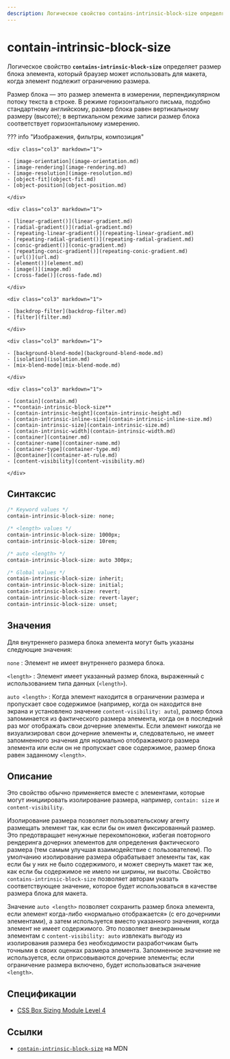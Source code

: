 ```yaml
---
description: Логическое свойство contains-intrinsic-block-size определяет размер блока элемента, который браузер может использовать для макета, когда элемент подлежит ограничению размера
---
```


# contain-intrinsic-block-size

Логическое свойство **`contains-intrinsic-block-size`** определяет размер блока элемента, который браузер может использовать для макета, когда элемент подлежит ограничению размера.

Размер блока — это размер элемента в измерении, перпендикулярном потоку текста в строке. В режиме горизонтального письма, подобно стандартному английскому, размер блока равен вертикальному размеру (высоте); в вертикальном режиме записи размер блока соответствует горизонтальному измерению.

??? info "Изображения, фильтры, композиция"

    <div class="col3" markdown="1">

    - [image-orientation](image-orientation.md)
    - [image-rendering](image-rendering.md)
    - [image-resolution](image-resolution.md)
    - [object-fit](object-fit.md)
    - [object-position](object-position.md)

    </div>

    <div class="col3" markdown="1">

    - [linear-gradient()](linear-gradient.md)
    - [radial-gradient()](radial-gradient.md)
    - [repeating-linear-gradient()](repeating-linear-gradient.md)
    - [repeating-radial-gradient()](repeating-radial-gradient.md)
    - [conic-gradient()](conic-gradient.md)
    - [repeating-conic-gradient()](repeating-conic-gradient.md)
    - [url()](url.md)
    - [element()](element.md)
    - [image()](image.md)
    - [cross-fade()](cross-fade.md)

    </div>

    <div class="col3" markdown="1">

    - [backdrop-filter](backdrop-filter.md)
    - [filter](filter.md)

    </div>

    <div class="col3" markdown="1">

    - [background-blend-mode](background-blend-mode.md)
    - [isolation](isolation.md)
    - [mix-blend-mode](mix-blend-mode.md)

    </div>

    <div class="col3" markdown="1">

    - [contain](contain.md)
    - **contain-intrinsic-block-size**
    - [contain-intrinsic-height](contain-intrinsic-height.md)
    - [contain-intrinsic-inline-size](contain-intrinsic-inline-size.md)
    - [contain-intrinsic-size](contain-intrinsic-size.md)
    - [contain-intrinsic-width](contain-intrinsic-width.md)
    - [container](container.md)
    - [container-name](container-name.md)
    - [container-type](container-type.md)
    - [@container](container-at-rule.md)
    - [content-visibility](content-visibility.md)

    </div>

## Синтаксис

```css
/* Keyword values */
contain-intrinsic-block-size: none;

/* <length> values */
contain-intrinsic-block-size: 1000px;
contain-intrinsic-block-size: 10rem;

/* auto <length> */
contain-intrinsic-block-size: auto 300px;

/* Global values */
contain-intrinsic-block-size: inherit;
contain-intrinsic-block-size: initial;
contain-intrinsic-block-size: revert;
contain-intrinsic-block-size: revert-layer;
contain-intrinsic-block-size: unset;
```

## Значения

Для внутреннего размера блока элемента могут быть указаны следующие значения:

`none`
: Элемент не имеет внутреннего размера блока.

`<length>`
: Элемент имеет указанный размер блока, выраженный с использованием типа данных (`<length>`).

`auto <length>`
: Когда элемент находится в ограничении размера и пропускает свое содержимое (например, когда он находится вне экрана и установлено значение `content-visibility: auto`), размер блока запоминается из фактического размера элемента, когда он в последний раз мог отображать свои дочерние элементы. Если элемент никогда не визуализировал свои дочерние элементы и, следовательно, не имеет запомненного значения для нормально отображаемого размера элемента или если он не пропускает свое содержимое, размер блока равен заданному `<length>`.

## Описание

Это свойство обычно применяется вместе с элементами, которые могут инициировать изолирование размера, например, `contain: size` и `content-visibility`.

Изолирование размера позволяет пользовательскому агенту размещать элемент так, как если бы он имел фиксированный размер. Это предотвращает ненужные перекомпоновки, избегая повторного рендеринга дочерних элементов для определения фактического размера (тем самым улучшая взаимодействие с пользователем). По умолчанию изолирование размера обрабатывает элементы так, как если бы у них не было содержимого, и может свернуть макет так же, как если бы содержимое не имело ни ширины, ни высоты. Свойство `contains-intrinsic-block-size` позволяет авторам указать соответствующее значение, которое будет использоваться в качестве размера блока для макета.

Значение `auto <length>` позволяет сохранить размер блока элемента, если элемент когда-либо «нормально отображается» (с его дочерними элементами), а затем используется вместо указанного значения, когда элемент не имеет содержимого. Это позволяет внеэкранным элементам с `content-visibility: auto` извлекать выгоду из изолирования размера без необходимости разработчикам быть точными в своих оценках размера элемента. Запомненное значение не используется, если отрисовываются дочерние элементы; если ограничение размера включено, будет использоваться значение `<length>`.

## Спецификации

- [CSS Box Sizing Module Level 4](https://w3c.github.io/csswg-drafts/css-sizing-4/#propdef-contain-intrinsic-block-size)

## Ссылки

- [`contain-intrinsic-block-size`](https://developer.mozilla.org/en-US/docs/Web/CSS/contain-intrinsic-block-size) на MDN

